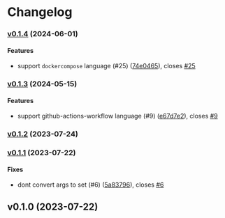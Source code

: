 # Changelog

### [v0.1.4](https://github.com/bluebrown/vscode-extension-yamlfmt/compare/v0.1.3...v0.1.4) (2024-06-01)

#### Features

* support `dockercompose` language (#25)
([74e0465](https://github.com/bluebrown/vscode-extension-yamlfmt/commit/74e04656c43147de7ed169335f865a2296195c12)),
closes [#25](https://github.com/bluebrown/vscode-extension-yamlfmt/issues/25)

### [v0.1.3](https://github.com/bluebrown/vscode-extension-yamlfmt/compare/v0.1.2...v0.1.3) (2024-05-15)

#### Features

* support github-actions-workflow language (#9)
([e67d7e2](https://github.com/bluebrown/vscode-extension-yamlfmt/commit/e67d7e27f3bb544e4215ba14cce7533e79a22d37)),
closes [#9](https://github.com/bluebrown/vscode-extension-yamlfmt/issues/9)

### [v0.1.2](https://github.com/bluebrown/vscode-extension-yamlfmt/compare/v0.1.1...v0.1.2) (2023-07-24)

### [v0.1.1](https://github.com/bluebrown/vscode-extension-yamlfmt/compare/v0.1.0...v0.1.1) (2023-07-22)

#### Fixes

* dont convert args to set (#6)
([5a83796](https://github.com/bluebrown/vscode-extension-yamlfmt/commit/5a837963f8e7c2b68b3bea24f0e38cd89a1990f9)),
closes [#6](https://github.com/bluebrown/vscode-extension-yamlfmt/issues/6)

## v0.1.0 (2023-07-22)
